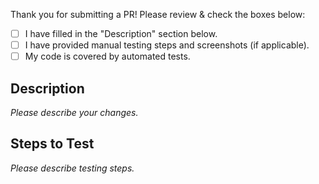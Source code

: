 Thank you for submitting a PR! Please review & check the boxes below:

- [ ] I have filled in the "Description" section below.
- [ ] I have provided manual testing steps and screenshots (if applicable).
- [ ] My code is covered by automated tests.

## Description

_Please describe your changes._

## Steps to Test

_Please describe testing steps._
